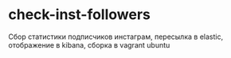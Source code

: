 # check-inst-followers
Сбор статистики подписчиков инстаграм, пересылка в elastic, отображение в kibana, сборка в vagrant ubuntu 
